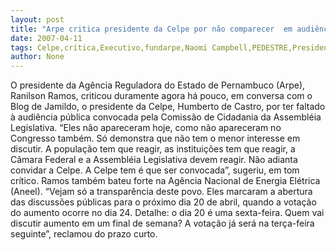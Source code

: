 ```yaml
---
layout: post
title: "Arpe critica presidente da Celpe por não comparecer  em audiência pública e pede que AL convoque o executivo"
date: 2007-04-11
tags: Celpe,crítica,Executivo,fundarpe,Naomi Campbell,PEDESTRE,Presidente
author: None
---
```

O presidente da Agência Reguladora do Estado de Pernambuco (Arpe), Ranilson Ramos, criticou duramente agora há pouco, em conversa com o Blog de Jamildo, o presidente da Celpe, Humberto de Castro, por ter faltado à audiência pública convocada pela Comissão de Cidadania da Assembléia Legislativa.
“Eles não apareceram hoje, como não apareceram no Congresso também. Só demonstra que não tem o menor interesse em discutir. A população tem que reagir, as instituições tem que reagir, a Câmara Federal e a Assembléia Legislativa devem reagir. Não adianta convidar a Celpe. A Celpe tem é que ser convocada”, sugeriu, em tom crítico.
Ramos também bateu forte na Agência Nacional de Energia Elétrica (Aneel).
“Vejam só a transparência deste povo. Eles marcaram a abertura das discussões públicas para o próximo dia 20 de abril, quando a votação do aumento ocorre no dia 24. Detalhe: o dia 20 é uma sexta-feira. Quem vai discutir aumento em um final de semana? A votação já será na terça-feira seguinte”, reclamou do prazo curto. 